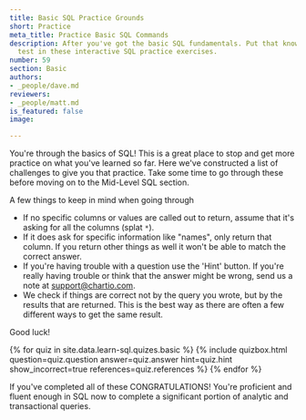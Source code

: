 ```yaml
---
title: Basic SQL Practice Grounds
short: Practice
meta_title: Practice Basic SQL Commands
description: After you've got the basic SQL fundamentals. Put that knowledge to the
  test in these interactive SQL practice exercises.
number: 59
section: Basic
authors:
- _people/dave.md
reviewers:
- _people/matt.md
is_featured: false
image: 

---
```

You're through the basics of SQL!  This is a great place to stop and get more practice on what you've learned so far.   Here we've constructed a list of challenges to give you that practice.  Take some time to go through these before moving on to the Mid-Level SQL section.

A few things to keep in mind when going through

  - If no specific columns or values are called out to return, assume that it's asking for all the columns (splat `*`).
  - If it does ask for specific information like "names", only return that column.  If you return other things as well it won't be able to match the correct answer.
  - If you're having trouble with a question use the 'Hint' button.  If you're really having trouble or think that the answer might be wrong, send us a note at [support@chartio.com](mailto:support@chartio.com).
  - We check if things are correct not by the query you wrote, but by the results that are returned.  This is the best way as there are often a few different ways to get the same result.

<!-- TODO: Remind of Schemas here -->

Good luck!

{% for quiz in site.data.learn-sql.quizes.basic %}
  {% include quizbox.html
    question=quiz.question
    answer=quiz.answer
    hint=quiz.hint
    show_incorrect=true
    references=quiz.references
    %}
{% endfor %}

If you've completed all of these CONGRATULATIONS!  You're proficient and fluent enough in SQL now to complete a significant portion of analytic and transactional queries.